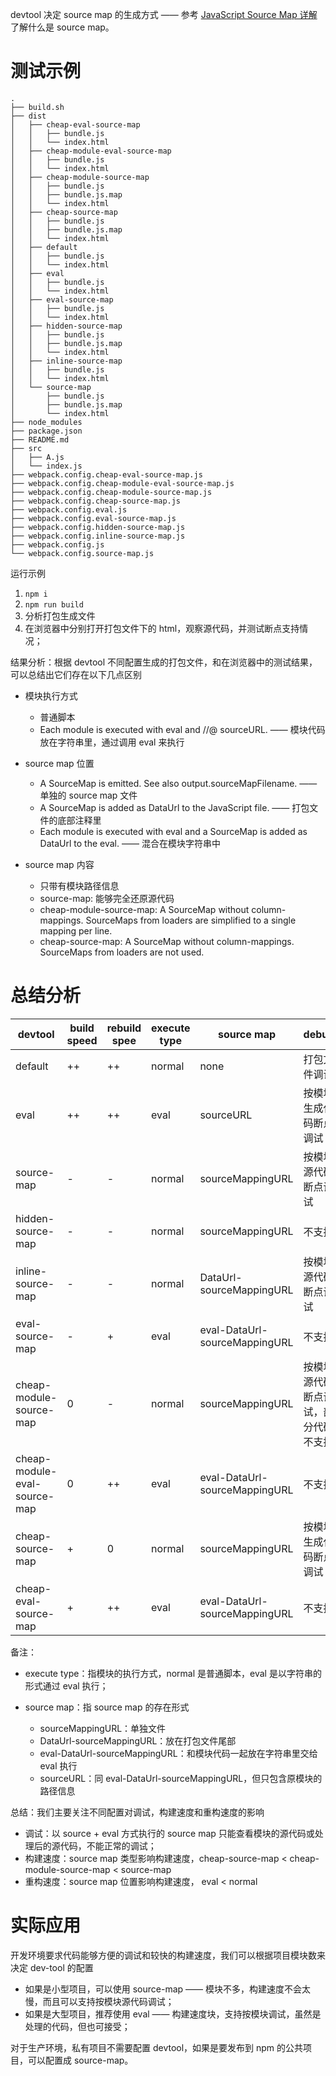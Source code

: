 devtool 决定 source map 的生成方式 —— 参考 [JavaScript Source Map 详解](http://www.ruanyifeng.com/blog/2013/01/javascript_source_map.html) 了解什么是 source map。

# 测试示例
```
.
├── build.sh
├── dist
│   ├── cheap-eval-source-map
│   │   ├── bundle.js
│   │   └── index.html
│   ├── cheap-module-eval-source-map
│   │   ├── bundle.js
│   │   └── index.html
│   ├── cheap-module-source-map
│   │   ├── bundle.js
│   │   ├── bundle.js.map
│   │   └── index.html
│   ├── cheap-source-map
│   │   ├── bundle.js
│   │   ├── bundle.js.map
│   │   └── index.html
│   ├── default
│   │   ├── bundle.js
│   │   └── index.html
│   ├── eval
│   │   ├── bundle.js
│   │   └── index.html
│   ├── eval-source-map
│   │   ├── bundle.js
│   │   └── index.html
│   ├── hidden-source-map
│   │   ├── bundle.js
│   │   ├── bundle.js.map
│   │   └── index.html
│   ├── inline-source-map
│   │   ├── bundle.js
│   │   └── index.html
│   └── source-map
│       ├── bundle.js
│       ├── bundle.js.map
│       └── index.html
├── node_modules
├── package.json
├── README.md
├── src
│   ├── A.js
│   └── index.js
├── webpack.config.cheap-eval-source-map.js
├── webpack.config.cheap-module-eval-source-map.js
├── webpack.config.cheap-module-source-map.js
├── webpack.config.cheap-source-map.js
├── webpack.config.eval.js
├── webpack.config.eval-source-map.js
├── webpack.config.hidden-source-map.js
├── webpack.config.inline-source-map.js
├── webpack.config.js
└── webpack.config.source-map.js
```

运行示例

1. `npm i`
2. `npm run build`
3. 分析打包生成文件
4. 在浏览器中分别打开打包文件下的 html，观察源代码，并测试断点支持情况；

结果分析：根据 devtool 不同配置生成的打包文件，和在浏览器中的测试结果，可以总结出它们存在以下几点区别

- 模块执行方式

    - 普通脚本
    - Each module is executed with eval and //@ sourceURL. —— 模块代码放在字符串里，通过调用 eval 来执行

- source map 位置

    - A SourceMap is emitted. See also output.sourceMapFilename. —— 单独的 source map 文件
    - A SourceMap is added as DataUrl to the JavaScript file. —— 打包文件的底部注释里
    - Each module is executed with eval and a SourceMap is added as DataUrl to the eval. —— 混合在模块字符串中 

- source map 内容

    - 只带有模块路径信息
    - source-map: 能够完全还原源代码
    - cheap-module-source-map: A SourceMap without column-mappings. SourceMaps from loaders are simplified to a single mapping per line.
    - cheap-source-map: A SourceMap without column-mappings. SourceMaps from loaders are not used.

# 总结分析

| devtool | build speed	| rebuild spee | execute type | source map | debug | Summary |
| --- | --- | --- | --- | --- | --- | --- |
| default | ++ | ++ | normal | none | 打包文件调试 | 可用于生产环境 |
| eval | ++ | ++ | eval | sourceURL | 按模块生成代码断点调试 | 可用于模块较多的开发环境， |
| source-map | - | - | normal | sourceMappingURL | 按模块源代码断点调试 | 可用于模块较少的开发环境  |
| hidden-source-map | - | - | normal | sourceMappingURL | 不支持 | |
| inline-source-map | - | - | normal | DataUrl-sourceMappingURL |按模块源代码断点调试 | |
| eval-source-map | - | + | eval | eval-DataUrl-sourceMappingURL | 不支持 | |
| cheap-module-source-map | 0 | - | normal | sourceMappingURL | 按模块源代码断点调试，部分代码不支持 | |
| cheap-module-eval-source-map | 0 | ++ | eval | eval-DataUrl-sourceMappingURL | 不支持 | |
| cheap-source-map | + | 0 | normal | sourceMappingURL | 按模块生成代码断点调试 | |
| cheap-eval-source-map | + | ++ | eval | eval-DataUrl-sourceMappingURL | 不支持 | |

备注：

- execute type：指模块的执行方式，normal 是普通脚本，eval 是以字符串的形式通过 eval 执行；
- source map：指 source map 的存在形式

    - sourceMappingURL：单独文件
    - DataUrl-sourceMappingURL：放在打包文件尾部
    - eval-DataUrl-sourceMappingURL：和模块代码一起放在字符串里交给 eval 执行
    - sourceURL：同 eval-DataUrl-sourceMappingURL，但只包含原模块的路径信息

总结：我们主要关注不同配置对调试，构建速度和重构速度的影响

- 调试：以 source + eval 方式执行的 source map 只能查看模块的源代码或处理后的源代码，不能正常的调试；
- 构建速度：source map 类型影响构建速度，cheap-source-map < cheap-module-source-map < source-map
- 重构速度：source map 位置影响构建速度， eval < normal

# 实际应用
开发环境要求代码能够方便的调试和较快的构建速度，我们可以根据项目模块数来决定 dev-tool 的配置

- 如果是小型项目，可以使用 source-map —— 模块不多，构建速度不会太慢，而且可以支持按模块源代码调试；
- 如果是大型项目，推荐使用 eval —— 构建速度块，支持按模块调试，虽然是处理的代码，但也可接受；

对于生产环境，私有项目不需要配置 devtool，如果是要发布到 npm 的公共项目，可以配置成 source-map。
